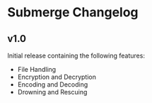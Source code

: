 # Submerge Changelog

## v1.0
Initial release containing the following features:
- File Handling
- Encryption and Decryption
- Encoding and Decoding
- Drowning and Rescuing
